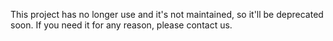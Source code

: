 This project has no longer use and it's not maintained, so it'll be deprecated soon. If you need it for any reason, please contact us.
